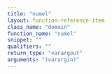 ```yaml
---
title: "numel"
layout: function-reference-item
class_name: "domain"
function_name: "numel"
snippet: ""
qualifiers: ""
return_type: "varargout"
arguments: "(varargin)"
---
```


<pre class="help-text"></pre>